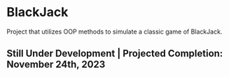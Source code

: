 # BlackJack
Project that utilizes OOP methods to simulate a classic game of BlackJack. 

## Still Under Development | Projected Completion: November 24th, 2023
